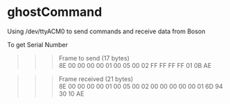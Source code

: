 # ghostCommand
Using /dev/ttyACM0 to send commands and receive data from Boson

To get Serial Number

>>> Frame to send (17 bytes)                                                    
>>> 8E 00 00 00 00 01 00 05 00 02 FF FF FF FF 01 0B AE 

>>> Frame received (21 bytes)                                                   
>>> 8E 00 00 00 00 01 00 05 00 02 00 00 00 00 00 01 6D 94 30 10 AE 

